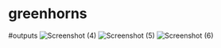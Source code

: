 # greenhorns
#outputs
![Screenshot (4)](https://github.com/Khushbu-8/greenhorns/assets/147253120/b7ec2339-c54d-4b12-b2ea-0b38878a85f8)
![Screenshot (5)](https://github.com/Khushbu-8/greenhorns/assets/147253120/dfcbef8d-6223-4dbc-89e2-2bd464c11fdf)
![Screenshot (6)](https://github.com/Khushbu-8/greenhorns/assets/147253120/00748320-f40f-41aa-aefe-a76d889c2315)
